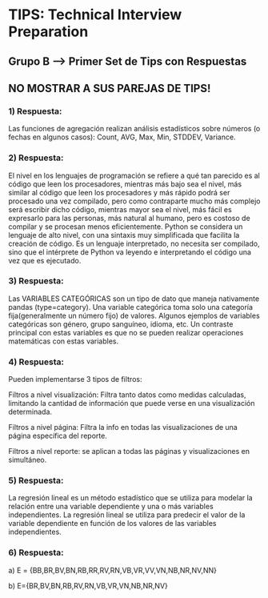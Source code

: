 <h1>TIPS: Technical Interview Preparation</h1>
<h2>Grupo B --&gt; Primer Set de Tips con Respuestas</h2>
<h2>NO MOSTRAR A SUS PAREJAS DE TIPS!</h2>
<h3>1)  Respuesta:</h3>
<p>Las funciones de agregación realizan análisis estadísticos sobre números (o fechas en algunos casos): Count, AVG, Max, Min, STDDEV, Variance. </p>
<h3>2)  Respuesta:</h3>
<p>El nivel en los lenguajes de programación se refiere a qué tan parecido es al código que leen los procesadores, mientras más bajo sea el nivel, más similar al código que leen los procesadores y más rápido podrá ser procesado una vez compilado, pero como contraparte mucho más complejo será escribir dicho código, mientras mayor sea el nivel, más fácil es expresarlo para las personas, más natural al humano, pero es costoso de compilar y se procesan menos eficientemente. Python se considera un lenguaje de alto nivel, con una sintaxis muy simplificada que facilita la creación de código. Es un lenguaje interpretado, no necesita ser compilado, sino que el intérprete de Python va leyendo e interpretando el código una vez que es ejecutado. </p>
<h3>3)  Respuesta:</h3>
<p>Las VARIABLES CATEGÓRICAS son un tipo de dato que maneja nativamente pandas (type=category). Una variable categórica toma solo una categoría fija(generalmente un número fijo) de valores. Algunos ejemplos de variables categóricas son género, grupo sanguíneo, idioma, etc. Un contraste principal con estas variables es que no se pueden realizar operaciones matemáticas con estas variables. </p>
<h3>4)  Respuesta:</h3>
<p>Pueden implementarse 3 tipos de filtros:</p>
<p>Filtros a nivel visualización: Filtra tanto datos como medidas calculadas, limitando la cantidad de información que puede verse en una visualización determinada.</p>
<p>Filtros a nivel página: Filtra la info en todas las visualizaciones de una página específica del reporte.</p>
<p>Filtros a nivel reporte: se aplican a todas las páginas y visualizaciones en simultáneo.</p>
<h3>5)  Respuesta:</h3>
<p>La regresión lineal es un método estadístico que se utiliza para modelar la relación entre una variable dependiente y una o más variables independientes. La regresión lineal se utiliza para predecir el valor de la variable dependiente en función de los valores de las variables independientes. </p>
<h3>6)  Respuesta:</h3>
<p>a) E = {BB,BR,BV,BN,RB,RR,RV,RN,VB,VR,VV,VN,NB,NR,NV,NN}</p>
<p>b) E={BR,BV,BN,RB,RV,RN,VB,VR,VN,NB,NR,NV}</p>
